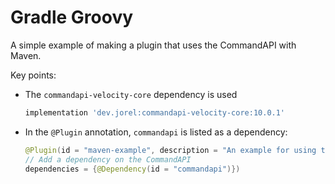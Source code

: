 # Gradle Groovy

A simple example of making a plugin that uses the CommandAPI with Maven.

Key points:

- The `commandapi-velocity-core` dependency is used

  ```groovy
  implementation 'dev.jorel:commandapi-velocity-core:10.0.1'
  ```

- In the `@Plugin` annotation, `commandapi` is listed as a dependency:

  ```java
  @Plugin(id = "maven-example", description = "An example for using the CommandAPI with maven",
  // Add a dependency on the CommandAPI
  dependencies = {@Dependency(id = "commandapi")})
  ```
